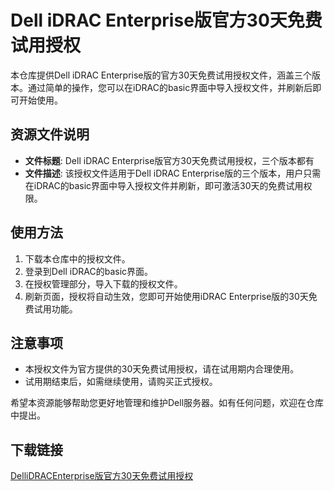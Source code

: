 # Dell iDRAC Enterprise版官方30天免费试用授权

本仓库提供Dell iDRAC Enterprise版的官方30天免费试用授权文件，涵盖三个版本。通过简单的操作，您可以在iDRAC的basic界面中导入授权文件，并刷新后即可开始使用。

## 资源文件说明

- **文件标题**: Dell iDRAC Enterprise版官方30天免费试用授权，三个版本都有
- **文件描述**: 该授权文件适用于Dell iDRAC Enterprise版的三个版本，用户只需在iDRAC的basic界面中导入授权文件并刷新，即可激活30天的免费试用权限。

## 使用方法

1. 下载本仓库中的授权文件。
2. 登录到Dell iDRAC的basic界面。
3. 在授权管理部分，导入下载的授权文件。
4. 刷新页面，授权将自动生效，您即可开始使用iDRAC Enterprise版的30天免费试用功能。

## 注意事项

- 本授权文件为官方提供的30天免费试用授权，请在试用期内合理使用。
- 试用期结束后，如需继续使用，请购买正式授权。

希望本资源能够帮助您更好地管理和维护Dell服务器。如有任何问题，欢迎在仓库中提出。

## 下载链接

[DelliDRACEnterprise版官方30天免费试用授权](https://pan.quark.cn/s/6a92ea54c0d8)